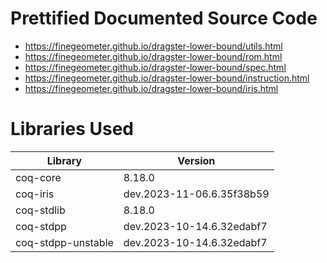 # Prettified Documented Source Code

- https://finegeometer.github.io/dragster-lower-bound/utils.html
- https://finegeometer.github.io/dragster-lower-bound/rom.html
- https://finegeometer.github.io/dragster-lower-bound/spec.html
- https://finegeometer.github.io/dragster-lower-bound/instruction.html
- https://finegeometer.github.io/dragster-lower-bound/iris.html

# Libraries Used

| Library            | Version                   |
|--------------------|---------------------------|
| coq-core           | 8.18.0                    |
| coq-iris           | dev.2023-11-06.6.35f38b59 |
| coq-stdlib         | 8.18.0                    |
| coq-stdpp          | dev.2023-10-14.6.32edabf7 |
| coq-stdpp-unstable | dev.2023-10-14.6.32edabf7 |
